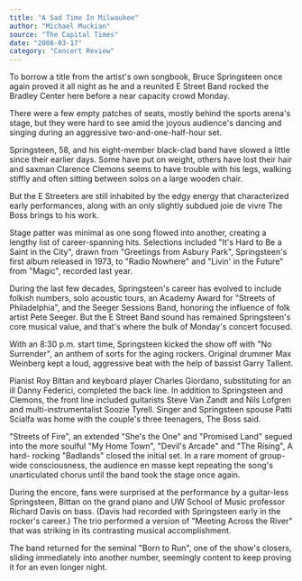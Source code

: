 ```yaml
---
title: "A Sad Time In Milwaukee"
author: "Michael Muckian"
source: "The Capital Times"
date: "2008-03-17"
category: "Concert Review"
---
```


To borrow a title from the artist's own songbook, Bruce Springsteen once again proved it all night as he and a reunited E Street Band rocked the Bradley Center here before a near capacity crowd Monday.

There were a few empty patches of seats, mostly behind the sports arena's stage, but they were hard to see amid the joyous audience's dancing and singing during an aggressive two-and-one-half-hour set.

Springsteen, 58, and his eight-member black-clad band have slowed a little since their earlier days. Some have put on weight, others have lost their hair and saxman Clarence Clemons seems to have trouble with his legs, walking stiffly and often sitting between solos on a large wooden chair.

But the E Streeters are still inhabited by the edgy energy that characterized early performances, along with an only slightly subdued joie de vivre The Boss brings to his work.

Stage patter was minimal as one song flowed into another, creating a lengthy list of career-spanning hits. Selections included "It's Hard to Be a Saint in the City", drawn from "Greetings from Asbury Park", Springsteen's first album released in 1973, to "Radio Nowhere" and "Livin' in the Future" from "Magic", recorded last year.

During the last few decades, Springsteen's career has evolved to include folkish numbers, solo acoustic tours, an Academy Award for "Streets of Philadelphia", and the Seeger Sessions Band, honoring the influence of folk artist Pete Seeger. But the E Street Band sound has remained Springsteen's core musical value, and that's where the bulk of Monday's concert focused.

With an 8:30 p.m. start time, Springsteen kicked the show off with "No Surrender", an anthem of sorts for the aging rockers. Original drummer Max Weinberg kept a loud, aggressive beat with the help of bassist Garry Tallent.

Pianist Roy Bittan and keyboard player Charles Giordano, substituting for an ill Danny Federici, completed the back line. In addition to Springsteen and Clemons, the front line included guitarists Steve Van Zandt and Nils Lofgren and multi-instrumentalist Soozie Tyrell. Singer and Springsteen spouse Patti Scialfa was home with the couple's three teenagers, The Boss said.

"Streets of Fire", an extended "She's the One" and "Promised Land" segued into the more soulful "My Home Town", "Devil's Arcade" and "The Rising", A hard- rocking "Badlands" closed the initial set. In a rare moment of group-wide consciousness, the audience en masse kept repeating the song's unarticulated chorus until the band took the stage once again.

During the encore, fans were surprised at the performance by a guitar-less Springsteen, Bittan on the grand piano and UW School of Music professor Richard Davis on bass. (Davis had recorded with Springsteen early in the rocker's career.) The trio performed a version of "Meeting Across the River" that was striking in its contrasting musical accomplishment.

The band returned for the seminal "Born to Run", one of the show's closers, sliding immediately into another number, seemingly content to keep proving it for an even longer night.
